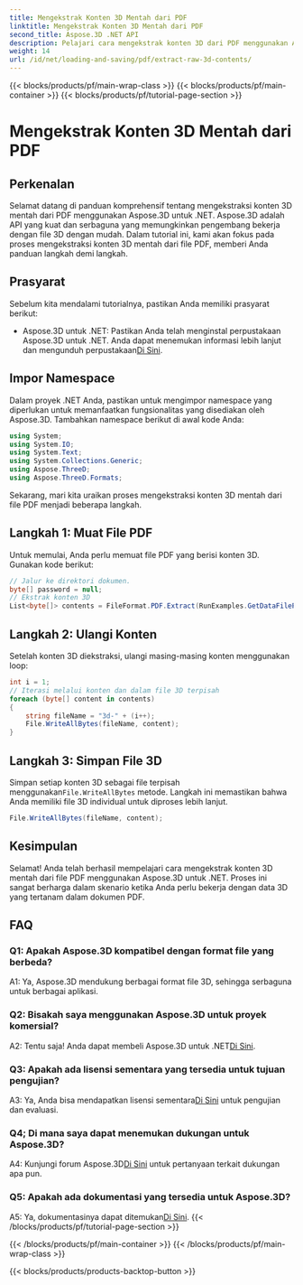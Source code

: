 ```yaml
---
title: Mengekstrak Konten 3D Mentah dari PDF
linktitle: Mengekstrak Konten 3D Mentah dari PDF
second_title: Aspose.3D .NET API
description: Pelajari cara mengekstrak konten 3D dari PDF menggunakan Aspose.3D untuk .NET. Panduan langkah demi langkah dengan contoh kode.
weight: 14
url: /id/net/loading-and-saving/pdf/extract-raw-3d-contents/
---
```


{{< blocks/products/pf/main-wrap-class >}}
{{< blocks/products/pf/main-container >}}
{{< blocks/products/pf/tutorial-page-section >}}

# Mengekstrak Konten 3D Mentah dari PDF

## Perkenalan

Selamat datang di panduan komprehensif tentang mengekstraksi konten 3D mentah dari PDF menggunakan Aspose.3D untuk .NET. Aspose.3D adalah API yang kuat dan serbaguna yang memungkinkan pengembang bekerja dengan file 3D dengan mudah. Dalam tutorial ini, kami akan fokus pada proses mengekstraksi konten 3D mentah dari file PDF, memberi Anda panduan langkah demi langkah.

## Prasyarat

Sebelum kita mendalami tutorialnya, pastikan Anda memiliki prasyarat berikut:

-  Aspose.3D untuk .NET: Pastikan Anda telah menginstal perpustakaan Aspose.3D untuk .NET. Anda dapat menemukan informasi lebih lanjut dan mengunduh perpustakaan[Di Sini](https://releases.aspose.com/3d/net/).

## Impor Namespace

Dalam proyek .NET Anda, pastikan untuk mengimpor namespace yang diperlukan untuk memanfaatkan fungsionalitas yang disediakan oleh Aspose.3D. Tambahkan namespace berikut di awal kode Anda:

```csharp
using System;
using System.IO;
using System.Text;
using System.Collections.Generic;
using Aspose.ThreeD;
using Aspose.ThreeD.Formats;
```

Sekarang, mari kita uraikan proses mengekstraksi konten 3D mentah dari file PDF menjadi beberapa langkah.

## Langkah 1: Muat File PDF

Untuk memulai, Anda perlu memuat file PDF yang berisi konten 3D. Gunakan kode berikut:

```csharp
// Jalur ke direktori dokumen.
byte[] password = null;
// Ekstrak konten 3D
List<byte[]> contents = FileFormat.PDF.Extract(RunExamples.GetDataFilePath("House_Design.pdf"), password);
```

## Langkah 2: Ulangi Konten

Setelah konten 3D diekstraksi, ulangi masing-masing konten menggunakan loop:

```csharp
int i = 1;
// Iterasi melalui konten dan dalam file 3D terpisah
foreach (byte[] content in contents)
{
    string fileName = "3d-" + (i++);
    File.WriteAllBytes(fileName, content);
}
```

## Langkah 3: Simpan File 3D

 Simpan setiap konten 3D sebagai file terpisah menggunakan`File.WriteAllBytes` metode. Langkah ini memastikan bahwa Anda memiliki file 3D individual untuk diproses lebih lanjut.

```csharp
File.WriteAllBytes(fileName, content);
```

## Kesimpulan

Selamat! Anda telah berhasil mempelajari cara mengekstrak konten 3D mentah dari file PDF menggunakan Aspose.3D untuk .NET. Proses ini sangat berharga dalam skenario ketika Anda perlu bekerja dengan data 3D yang tertanam dalam dokumen PDF.

## FAQ

### Q1: Apakah Aspose.3D kompatibel dengan format file yang berbeda?

A1: Ya, Aspose.3D mendukung berbagai format file 3D, sehingga serbaguna untuk berbagai aplikasi.

### Q2: Bisakah saya menggunakan Aspose.3D untuk proyek komersial?

 A2: Tentu saja! Anda dapat membeli Aspose.3D untuk .NET[Di Sini](https://purchase.aspose.com/buy).

### Q3: Apakah ada lisensi sementara yang tersedia untuk tujuan pengujian?

 A3: Ya, Anda bisa mendapatkan lisensi sementara[Di Sini](https://purchase.aspose.com/temporary-license/) untuk pengujian dan evaluasi.

### Q4; Di mana saya dapat menemukan dukungan untuk Aspose.3D?

 A4: Kunjungi forum Aspose.3D[Di Sini](https://forum.aspose.com/c/3d/18) untuk pertanyaan terkait dukungan apa pun.

### Q5: Apakah ada dokumentasi yang tersedia untuk Aspose.3D?

 A5: Ya, dokumentasinya dapat ditemukan[Di Sini](https://reference.aspose.com/3d/net/).
{{< /blocks/products/pf/tutorial-page-section >}}

{{< /blocks/products/pf/main-container >}}
{{< /blocks/products/pf/main-wrap-class >}}

{{< blocks/products/products-backtop-button >}}
